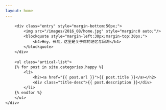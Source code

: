 ```yaml
---
layout: home
---
```


<div class="index-content blog">
    <div class="section" style="padding-top:0">

        <div class="entry" style="margin-bottom:50px;">
            <img src="/images/2016_08/home.jpg" style="margin:0 auto;"/>
            <blockquote style="margin-left:30px;margin-top:30px;">
                <h4>Hey，长岛，这里是关于你的记忆与回溯</h4>
            </blockquote>
        </div>

        <ul class="artical-list">
        {% for post in site.categories.happy %}
            <li>
                <h2><a href="{{ post.url }}">{{ post.title }}</a></h2>
                <div class="title-desc">{{ post.description }}</div>
            </li>
        {% endfor %}
        </ul>
    </div>
</div>
<style>
.github-corner {
    display: none;
}

.home-menu-icon, .home-follow, .home-contact{
    background: rgba(0,0,0,.2);
}
</style>
